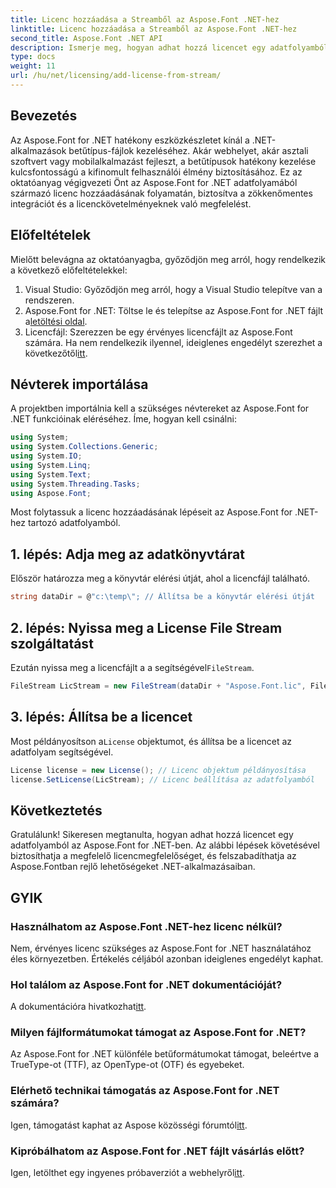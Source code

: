 ```yaml
---
title: Licenc hozzáadása a Streamből az Aspose.Font .NET-hez
linktitle: Licenc hozzáadása a Streamből az Aspose.Font .NET-hez
second_title: Aspose.Font .NET API
description: Ismerje meg, hogyan adhat hozzá licencet egy adatfolyamból az Aspose.Font for .NET-ben. Gondoskodjon a licencnek való megfelelésről, és könnyedén feloldja a betűtípus-kezelési lehetőségeket.
type: docs
weight: 11
url: /hu/net/licensing/add-license-from-stream/
---
```

## Bevezetés
Az Aspose.Font for .NET hatékony eszközkészletet kínál a .NET-alkalmazások betűtípus-fájlok kezeléséhez. Akár webhelyet, akár asztali szoftvert vagy mobilalkalmazást fejleszt, a betűtípusok hatékony kezelése kulcsfontosságú a kifinomult felhasználói élmény biztosításához. Ez az oktatóanyag végigvezeti Önt az Aspose.Font for .NET adatfolyamából származó licenc hozzáadásának folyamatán, biztosítva a zökkenőmentes integrációt és a licenckövetelményeknek való megfelelést.
## Előfeltételek
Mielőtt belevágna az oktatóanyagba, győződjön meg arról, hogy rendelkezik a következő előfeltételekkel:
1. Visual Studio: Győződjön meg arról, hogy a Visual Studio telepítve van a rendszeren.
2.  Aspose.Font for .NET: Töltse le és telepítse az Aspose.Font for .NET fájlt a[letöltési oldal](https://releases.aspose.com/font/net/).
3.  Licencfájl: Szerezzen be egy érvényes licencfájlt az Aspose.Font számára. Ha nem rendelkezik ilyennel, ideiglenes engedélyt szerezhet a következőtől[itt](https://purchase.aspose.com/temporary-license/).

## Névterek importálása
A projektben importálnia kell a szükséges névtereket az Aspose.Font for .NET funkcióinak eléréséhez. Íme, hogyan kell csinálni:
```csharp
using System;
using System.Collections.Generic;
using System.IO;
using System.Linq;
using System.Text;
using System.Threading.Tasks;
using Aspose.Font;
```
Most folytassuk a licenc hozzáadásának lépéseit az Aspose.Font for .NET-hez tartozó adatfolyamból.
## 1. lépés: Adja meg az adatkönyvtárat
Először határozza meg a könyvtár elérési útját, ahol a licencfájl található.
```csharp
string dataDir = @"c:\temp\"; // Állítsa be a könyvtár elérési útját
```
## 2. lépés: Nyissa meg a License File Stream szolgáltatást
 Ezután nyissa meg a licencfájlt a a segítségével`FileStream`.
```csharp
FileStream LicStream = new FileStream(dataDir + "Aspose.Font.lic", FileMode.Open); // Nyissa meg a licencfájl adatfolyamot
```
## 3. lépés: Állítsa be a licencet
 Most példányosítson a`License` objektumot, és állítsa be a licencet az adatfolyam segítségével.
```csharp
License license = new License(); // Licenc objektum példányosítása
license.SetLicense(LicStream); // Licenc beállítása az adatfolyamból
```

## Következtetés
Gratulálunk! Sikeresen megtanulta, hogyan adhat hozzá licencet egy adatfolyamból az Aspose.Font for .NET-ben. Az alábbi lépések követésével biztosíthatja a megfelelő licencmegfelelőséget, és felszabadíthatja az Aspose.Fontban rejlő lehetőségeket .NET-alkalmazásaiban.
## GYIK
### Használhatom az Aspose.Font .NET-hez licenc nélkül?
Nem, érvényes licenc szükséges az Aspose.Font for .NET használatához éles környezetben. Értékelés céljából azonban ideiglenes engedélyt kaphat.
### Hol találom az Aspose.Font for .NET dokumentációját?
 A dokumentációra hivatkozhat[itt](https://reference.aspose.com/font/net/).
### Milyen fájlformátumokat támogat az Aspose.Font for .NET?
Az Aspose.Font for .NET különféle betűformátumokat támogat, beleértve a TrueType-ot (TTF), az OpenType-ot (OTF) és egyebeket.
### Elérhető technikai támogatás az Aspose.Font for .NET számára?
 Igen, támogatást kaphat az Aspose közösségi fórumtól[itt](https://forum.aspose.com/c/font/41).
### Kipróbálhatom az Aspose.Font for .NET fájlt vásárlás előtt?
 Igen, letölthet egy ingyenes próbaverziót a webhelyről[itt](https://releases.aspose.com/).